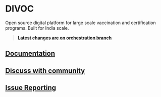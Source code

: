 # DIVOC
Open source digital platform for large scale vaccination and certification programs. Built for India scale.

> __[Latest changes are on orchestration branch](https://github.com/egovernments/DIVOC/tree/orchestration)__

## [Documentation](https://divoc.egov.org.in)

## [Discuss with community](https://github.com/egovernments/DIVOC/discussions)

## [Issue Reporting](https://github.com/egovernments/DIVOC/issues)

